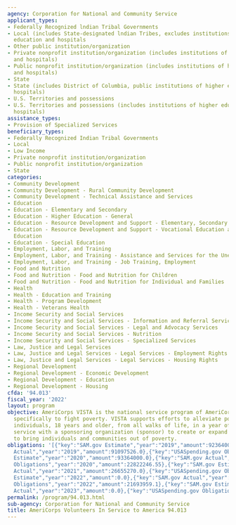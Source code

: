 ```yaml
---
agency: Corporation for National and Community Service
applicant_types:
- Federally Recognized lndian Tribal Governments
- Local (includes State-designated lndian Tribes, excludes institutions of higher
  education and hospitals
- Other public institution/organization
- Private nonprofit institution/organization (includes institutions of higher education
  and hospitals)
- Public nonprofit institution/organization (includes institutions of higher education
  and hospitals)
- State
- State (includes District of Columbia, public institutions of higher education and
  hospitals)
- U.S. Territories and possessions
- U.S. Territories and possessions (includes institutions of higher education and
  hospitals)
assistance_types:
- Provision of Specialized Services
beneficiary_types:
- Federally Recognized Indian Tribal Governments
- Local
- Low Income
- Private nonprofit institution/organization
- Public nonprofit institution/organization
- State
categories:
- Community Development
- Community Development - Rural Community Development
- Community Development - Technical Assistance and Services
- Education
- Education - Elementary and Secondary
- Education - Higher Education - General
- Education - Resource Development and Support - Elementary, Secondary Education
- Education - Resource Development and Support - Vocational Education and Handicapped
  Education
- Education - Special Education
- Employment, Labor, and Training
- Employment, Labor, and Training - Assistance and Services for the Unemployed
- Employment, Labor, and Training - Job Training, Employment
- Food and Nutrition
- Food and Nutrition - Food and Nutrition for Children
- Food and Nutrition - Food and Nutrition for Individual and Families
- Health
- Health - Education and Training
- Health - Program Development
- Health - Veterans Health
- Income Security and Social Services
- Income Security and Social Services - Information and Referral Services
- Income Security and Social Services - Legal and Advocacy Services
- Income Security and Social Services - Nutrition
- Income Security and Social Services - Specialized Services
- Law, Justice and Legal Services
- Law, Justice and Legal Services - Legal Services - Employment Rights
- Law, Justice and Legal Services - Legal Services - Housing Rights
- Regional Development
- Regional Development - Economic Development
- Regional Development - Education
- Regional Development - Housing
cfda: '94.013'
fiscal_year: '2022'
layout: program
objective: AmeriCorps VISTA is the national service program of AmeriCorps designed
  specifically to fight poverty. VISTA supports efforts to alleviate poverty by engaging
  individuals, 18 years and older, from all walks of life, in a year of full-time
  service with a sponsoring organization (sponsor) to create or expand programs designed
  to bring individuals and communities out of poverty.
obligations: '[{"key":"SAM.gov Estimate","year":"2019","amount":92364000.0},{"key":"SAM.gov
  Actual","year":"2019","amount":91097526.0},{"key":"USASpending.gov Obligations","year":"2019","amount":26405937.55},{"key":"SAM.gov
  Estimate","year":"2020","amount":93364000.0},{"key":"SAM.gov Actual","year":"2020","amount":25589742.0},{"key":"USASpending.gov
  Obligations","year":"2020","amount":22822246.55},{"key":"SAM.gov Estimate","year":"2021","amount":26655270.0},{"key":"SAM.gov
  Actual","year":"2021","amount":26655270.0},{"key":"USASpending.gov Obligations","year":"2021","amount":20433977.74},{"key":"SAM.gov
  Estimate","year":"2022","amount":0.0},{"key":"SAM.gov Actual","year":"2022","amount":22376854.0},{"key":"USASpending.gov
  Obligations","year":"2022","amount":21693959.1},{"key":"SAM.gov Estimate","year":"2023","amount":44239706.0},{"key":"SAM.gov
  Actual","year":"2023","amount":0.0},{"key":"USASpending.gov Obligations","year":"2023","amount":9844335.72}]'
permalink: /program/94.013.html
sub-agency: Corporation for National and Community Service
title: AmeriCorps Volunteers In Service to America 94.013
---
```

